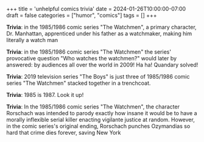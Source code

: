 +++
title = 'unhelpful comics trivia'
date = 2024-01-26T10:00:00-07:00
draft = false
categories = ["humor", "comics"]
tags = []
+++

**Trivia**: in the 1985/1986 comic series "The Watchmen", a primary character, Dr. Manhattan, apprenticed under his father as a watchmaker, making him literally a watch man

**Trivia**: in the 1985/1986 comic series "The Watchmen" the series' provocative question "Who watches the watchmen?" would later by answered: by audiences all over the world in 2009! Ha ha! Quandary solved!

**Trivia**: 2019 television series "The Boys" is just three of 1985/1986 comic series "The Watchmen"  stacked together in a trenchcoat.

**Trivia**: 1985 is 1987. Look it up!

**Trivia**: In the 1985/1986 comic series "The Watchmen", the character Rorschach was intended to parody exactly how insane it would be to have a morally inflexible serial killer enacting vigilante justice at random. However, in the comic series's original ending, Rorschach punches Ozymandias so hard that crime dies forever, saving New York